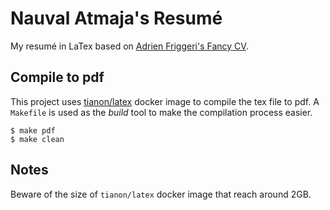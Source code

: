 # Nauval Atmaja's Resumé
My resumé in LaTex based on [Adrien Friggeri's Fancy CV](https://www.sharelatex.com/templates/cv-or-resume/fancy-cv).

## Compile to pdf
This project uses [tianon/latex](https://hub.docker.com/r/tianon/latex/) docker image
to compile the tex file to pdf. A `Makefile` is used as the _build_ tool to make the
compilation process easier.

```
$ make pdf
$ make clean
```

## Notes
Beware of the size of `tianon/latex` docker image that reach around 2GB.
